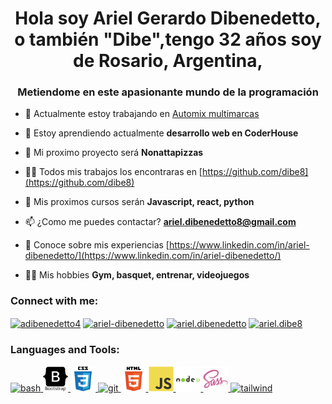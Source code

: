 <h1 align="center">Hola soy Ariel Gerardo Dibenedetto, o también "Dibe",tengo 32 años soy de Rosario, Argentina,</h1>
<h3 align="center">Metiendome en este apasionante mundo de la programación</h3>

- 🔭 Actualmente estoy trabajando en [Automix multimarcas](https://automix.netlify.app/)

- 🌱 Estoy aprendiendo actualmente **desarrollo web en CoderHouse**

- 🍕 Mi proximo proyecto será **Nonattapizzas**

- 👨‍💻 Todos mis trabajos los encontraras en [https://github.com/dibe8](https://github.com/dibe8)

- 💬 Mis proximos cursos serán **Javascript, react, python**

- 📫 ¿Como me puedes contactar? **ariel.dibenedetto8@gmail.com**

- 📄 Conoce sobre mis experiencias [https://www.linkedin.com/in/ariel-dibenedetto/](https://www.linkedin.com/in/ariel-dibenedetto/)

- 🏋️‍♂️ Mis hobbies **Gym, basquet, entrenar, videojuegos**

<h3 align="left">Connect with me:</h3>
<p align="left">
<a href="https://twitter.com/adibenedetto4" target="blank"><img align="center" src="https://raw.githubusercontent.com/rahuldkjain/github-profile-readme-generator/master/src/images/icons/Social/twitter.svg" alt="adibenedetto4" height="30" width="40" /></a>
<a href="https://linkedin.com/in/ariel-dibenedetto" target="blank"><img align="center" src="https://raw.githubusercontent.com/rahuldkjain/github-profile-readme-generator/master/src/images/icons/Social/linked-in-alt.svg" alt="ariel-dibenedetto" height="30" width="40" /></a>
<a href="https://fb.com/ariel.dibenedetto" target="blank"><img align="center" src="https://raw.githubusercontent.com/rahuldkjain/github-profile-readme-generator/master/src/images/icons/Social/facebook.svg" alt="ariel.dibenedetto" height="30" width="40" /></a>
<a href="https://instagram.com/ariel.dibe8" target="blank"><img align="center" src="https://raw.githubusercontent.com/rahuldkjain/github-profile-readme-generator/master/src/images/icons/Social/instagram.svg" alt="ariel.dibe8" height="30" width="40" /></a>
</p>

<h3 align="left">Languages and Tools:</h3>
<p align="left"> <a href="https://www.gnu.org/software/bash/" target="_blank" rel="noreferrer"> <img src="https://www.vectorlogo.zone/logos/gnu_bash/gnu_bash-icon.svg" alt="bash" width="40" height="40"/> </a> <a href="https://getbootstrap.com" target="_blank" rel="noreferrer"> <img src="https://raw.githubusercontent.com/devicons/devicon/master/icons/bootstrap/bootstrap-plain-wordmark.svg" alt="bootstrap" width="40" height="40"/> </a> <a href="https://www.w3schools.com/css/" target="_blank" rel="noreferrer"> <img src="https://raw.githubusercontent.com/devicons/devicon/master/icons/css3/css3-original-wordmark.svg" alt="css3" width="40" height="40"/> </a> <a href="https://git-scm.com/" target="_blank" rel="noreferrer"> <img src="https://www.vectorlogo.zone/logos/git-scm/git-scm-icon.svg" alt="git" width="40" height="40"/> </a> <a href="https://www.w3.org/html/" target="_blank" rel="noreferrer"> <img src="https://raw.githubusercontent.com/devicons/devicon/master/icons/html5/html5-original-wordmark.svg" alt="html5" width="40" height="40"/> </a> <a href="https://developer.mozilla.org/en-US/docs/Web/JavaScript" target="_blank" rel="noreferrer"> <img src="https://raw.githubusercontent.com/devicons/devicon/master/icons/javascript/javascript-original.svg" alt="javascript" width="40" height="40"/> </a> <a href="https://nodejs.org" target="_blank" rel="noreferrer"> <img src="https://raw.githubusercontent.com/devicons/devicon/master/icons/nodejs/nodejs-original-wordmark.svg" alt="nodejs" width="40" height="40"/> </a> <a href="https://sass-lang.com" target="_blank" rel="noreferrer"> <img src="https://raw.githubusercontent.com/devicons/devicon/master/icons/sass/sass-original.svg" alt="sass" width="40" height="40"/> </a> <a href="https://tailwindcss.com/" target="_blank" rel="noreferrer"> <img src="https://www.vectorlogo.zone/logos/tailwindcss/tailwindcss-icon.svg" alt="tailwind" width="40" height="40"/> </a> </p>
